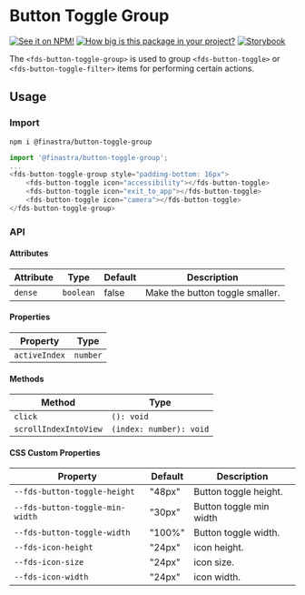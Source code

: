 # Button Toggle Group

[![See it on NPM!](https://img.shields.io/npm/v/@finastra/button-toggle-group?style=for-the-badge)](https://www.npmjs.com/package/@finastra/button-toggle-group)
[![How big is this package in your project?](https://img.shields.io/bundlephobia/minzip/@finastra/button-toggle-group?style=for-the-badge)](https://bundlephobia.com/result?p=@finastra/button-toggle-group')
[![Storybook](https://shields.io/badge/-Play%20with%20this%20web%20component-2a0481?logo=storybook&style=for-the-badge)](https://finastra.github.io/finastra-design-system/?path=/story/actions-toggle-button-toggle-group--default)


The `<fds-button-toggle-group>` is used to group `<fds-button-toggle>` or `<fds-button-toggle-filter>` items for performing certain actions.

## Usage

### Import

```
npm i @finastra/button-toggle-group
```

```ts
import '@finastra/button-toggle-group';
...
<fds-button-toggle-group style="padding-bottom: 16px">
    <fds-button-toggle icon="accessibility"></fds-button-toggle>
    <fds-button-toggle icon="exit_to_app"></fds-button-toggle>
    <fds-button-toggle icon="camera"></fds-button-toggle>
</fds-button-toggle-group>
```


### API
<!-- DOC -->
#### Attributes

| Attribute | Type      | Default | Description                     |
|-----------|-----------|---------|---------------------------------|
| `dense`   | `boolean` | false   | Make the button toggle smaller. |

#### Properties

| Property      | Type     |
|---------------|----------|
| `activeIndex` | `number` |

#### Methods

| Method                | Type                    |
|-----------------------|-------------------------|
| `click`               | `(): void`              |
| `scrollIndexIntoView` | `(index: number): void` |

#### CSS Custom Properties

| Property                        | Default | Description             |
|---------------------------------|---------|-------------------------|
| `--fds-button-toggle-height`    | "48px"  | Button toggle height.   |
| `--fds-button-toggle-min-width` | "30px"  | Button toggle min width |
| `--fds-button-toggle-width`     | "100%"  | Button toggle width.    |
| `--fds-icon-height`             | "24px"  | icon height.            |
| `--fds-icon-size`               | "24px"  | icon size.              |
| `--fds-icon-width`              | "24px"  | icon width.             |
<!-- /DOC -->